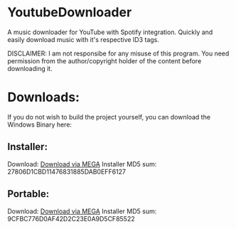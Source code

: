 # YoutubeDownloader
A music downloader for YouTube with Spotify integration. Quickly and easily download music with it's respective ID3 tags.

DISCLAIMER: I am not responsibe for any misuse of this program. You need permission from the author/copyright holder of the content before downloading it.


# Downloads:
If you do not wish to build the project yourself, you can download the Windows Binary here:

## Installer:
Download: [Download via MEGA](https://mega.nz/#!EUkjwC7T!k8enJW-48hUzuFHrbx9-llQ0OZwCunWWazz7KG2p62I) 
Installer MD5 sum: 27806D1CBD11476831885DAB0EFF6127

## Portable: 
Download: [Download via MEGA](https://mega.nz/#!dBsHiA7R!NyJll0QF5nIsJbNrNudId6XB6ob3Y1NLeuUg5c7vy-Y) 
Installer MD5 sum: 9CFBC776D0AF42D2C23E0A9D5CF85522
